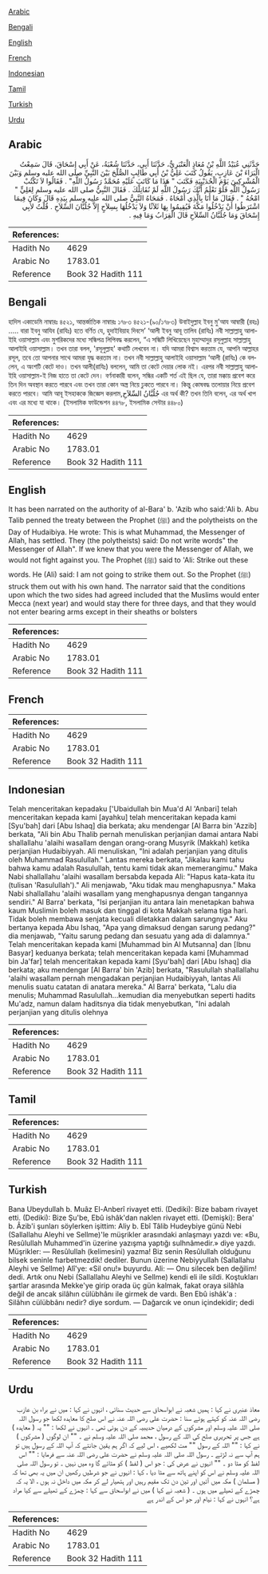 [Arabic](#arabic)

[Bengali](#bengali)

[English](#english)

[French](#french)

[Indonesian](#indonesian)

[Tamil](#tamil)

[Turkish](#turkish)

[Urdu](#urdu)

## Arabic


<div dir="rtl" lang="ar" style={{fontSize:'larger',backgroundColor:'#f8f9fa',padding:20}}>
حَدَّثَنِي عُبَيْدُ اللَّهِ بْنُ مُعَاذٍ الْعَنْبَرِيُّ، حَدَّثَنَا أَبِي، حَدَّثَنَا شُعْبَةُ، عَنْ أَبِي إِسْحَاقَ، قَالَ سَمِعْتُ الْبَرَاءَ بْنَ عَازِبٍ، يَقُولُ كَتَبَ عَلِيُّ بْنُ أَبِي طَالِبٍ الصُّلْحَ بَيْنَ النَّبِيِّ صلى الله عليه وسلم وَبَيْنَ الْمُشْرِكِينَ يَوْمَ الْحُدَيْبِيَةِ فَكَتَبَ ‏"‏ هَذَا مَا كَاتَبَ عَلَيْهِ مُحَمَّدٌ رَسُولُ اللَّهِ‏"‏ ‏.‏ فَقَالُوا لاَ تَكْتُبْ رَسُولُ اللَّهِ فَلَوْ نَعْلَمُ أَنَّكَ رَسُولُ اللَّهِ لَمْ نُقَاتِلْكَ ‏.‏ فَقَالَ النَّبِيُّ صلى الله عليه وسلم لِعَلِيٍّ ‏"‏ امْحُهُ ‏"‏ ‏.‏ فَقَالَ مَا أَنَا بِالَّذِي أَمْحَاهُ ‏.‏ فَمَحَاهُ النَّبِيُّ صلى الله عليه وسلم بِيَدِهِ قَالَ وَكَانَ فِيمَا اشْتَرَطُوا أَنْ يَدْخُلُوا مَكَّةَ فَيُقِيمُوا بِهَا ثَلاَثًا وَلاَ يَدْخُلُهَا بِسِلاَحٍ إِلاَّ جُلُبَّانَ السِّلاَحِ ‏.‏ قُلْتُ لأَبِي إِسْحَاقَ وَمَا جُلُبَّانُ السِّلاَحِ قَالَ الْقِرَابُ وَمَا فِيهِ ‏.‏
</div>
<div style={{backgroundColor:'#f8f9fa',padding:20, marginBottom: 10}}><table> <thead> <tr> <th>References:</th> <th></th> </tr> </thead> <tbody><tr><td>Hadith No</td><td>4629</td></tr><tr><td>Arabic No</td><td>1783.01</td></tr><tr><td>Reference</td><td>Book 32 Hadith 111</td></tr></tbody></table></div>

## Bengali


<div dir="ltr" lang="bn" style={{fontSize:'larger',backgroundColor:'#f8f9fa',padding:20}}>
হাদিস একাডেমি নাম্বারঃ ৪৫২১, আন্তর্জাতিক নাম্বারঃ ১৭৮৩ ৪৫২১-(৯০/১৭৮৩) উবাইদুল্লাহ ইবনু মু'আয আম্বারী (রহঃ) ..... বারা ইবনু আযিব (রাযিঃ) হতে বর্ণিত যে, হুদাইবিয়াহ দিবসে’ ‘আলী ইবনু আবূ তালিব (রাযিঃ) নবী সাল্লাল্লাহু আলাইহি ওয়াসাল্লাম এবং মুশরিকদের মধ্যে সন্ধিপত্র লিপিবদ্ধ করলেন, “এ সন্ধিটি লিখিয়েছেন মুহাম্মাদুর রসূলুল্লাহ সাল্লাল্লাহু আলাইহি ওয়াসাল্লাম। তখন তারা বলল, 'রসূলুল্লাহ' কথাটি লেখবেন না। যদি আমরা বিশ্বাস করতাম যে, আপনি আল্লাহর রসূল, তবে তো আপনার সাথে আমরা যুদ্ধ করতাম না। তখন নবী সাল্লাল্লাহু আলাইহি ওয়াসাল্লাম ‘আলী (রাযিঃ) কে বললেন, এ অংশটি কেটে দাও। তখন আলী(রাযিঃ) বললেন, আমি তা কেটে দেয়ার লোক নই। এরপর নবী সাল্লাল্লাহু আলাইহি ওয়াসাল্লাম-ই নিজ হাতে তা কেটে দেন। বর্ণনাকারী বলেন, সন্ধির একটি শর্ত এই ছিল যে, তারা মক্কায় প্রবেশ করে তিন দিন অবস্থান করতে পারবে এবং তখন তারা কোন অস্ত্র নিয়ে ঢুকতে পারবে না। কিন্তু কোষবদ্ধ তলোয়ার নিয়ে প্রবেশ করতে পারবে। আমি আবূ ইসহাককে জিজ্ঞেস করলাম,جُلُبَّانُ السِّلاَحِ এর অর্থ কী? তখন তিনি বলেন, এর অর্থ খাপ এবং এর মধ্যে যা থাকে। (ইসলামিক ফাউন্ডেশন ৪৪৭৮, ইসলামিক সেন্টার ৪৪৮০)
</div>
<div style={{backgroundColor:'#f8f9fa',padding:20, marginBottom: 10}}><table> <thead> <tr> <th>References:</th> <th></th> </tr> </thead> <tbody><tr><td>Hadith No</td><td>4629</td></tr><tr><td>Arabic No</td><td>1783.01</td></tr><tr><td>Reference</td><td>Book 32 Hadith 111</td></tr></tbody></table></div>

## English


<div dir="ltr" lang="en" style={{fontSize:'larger',backgroundColor:'#f8f9fa',padding:20}}>
It has been narrated on the authority of al-Bara' b. 'Azib who said:'Ali b. Abu Talib penned the treaty between the Prophet (ﷺ) and the polytheists on the Day of Hudaibiya. He wrote: This is what Muhammad, the Messenger of Allah, has settled. They (the polytheists) said: Do not write words" the Messenger of Allah". If we knew that you were the Messenger of Allah, we would not fight against you. The Prophet (ﷺ) said to 'Ali: Strike out these words. He (Ali) said: I am not going to strike them out. So the Prophet (ﷺ) struck them out with his own hand. The narrator said that the conditions upon which the two sides had agreed included that the Muslims would enter Mecca (next year) and would stay there for three days, and that they would not enter bearing arms except in their sheaths or bolsters
</div>
<div style={{backgroundColor:'#f8f9fa',padding:20, marginBottom: 10}}><table> <thead> <tr> <th>References:</th> <th></th> </tr> </thead> <tbody><tr><td>Hadith No</td><td>4629</td></tr><tr><td>Arabic No</td><td>1783.01</td></tr><tr><td>Reference</td><td>Book 32 Hadith 111</td></tr></tbody></table></div>

## French


<div dir="ltr" lang="fr" style={{fontSize:'larger',backgroundColor:'#f8f9fa',padding:20}}>

</div>
<div style={{backgroundColor:'#f8f9fa',padding:20, marginBottom: 10}}><table> <thead> <tr> <th>References:</th> <th></th> </tr> </thead> <tbody><tr><td>Hadith No</td><td>4629</td></tr><tr><td>Arabic No</td><td>1783.01</td></tr><tr><td>Reference</td><td>Book 32 Hadith 111</td></tr></tbody></table></div>

## Indonesian


<div dir="ltr" lang="id" style={{fontSize:'larger',backgroundColor:'#f8f9fa',padding:20}}>
Telah menceritakan kepadaku ['Ubaidullah bin Mua'd Al 'Anbari] telah menceritakan kepada kami [ayahku] telah menceritakan kepada kami [Syu'bah] dari [Abu Ishaq] dia berkata; aku mendengar [Al Barra bin 'Azzib] berkata, "Ali bin Abu Thalib pernah menuliskan perjanjian damai antara Nabi shallallahu 'alaihi wasallam dengan orang-orang Musyrik (Makkah) ketika perjanjian Hudaibiyyah. Ali menuliskan, "Ini adalah perjanjian yang ditulis oleh Muhammad Rasulullah." Lantas mereka berkata, "Jikalau kami tahu bahwa kamu adalah Rasulullah, tentu kami tidak akan memerangimu." Maka Nabi shallallahu 'alaihi wasallam bersabda kepada Ali: "Hapus kata-kata itu (tulisan 'Rasulullah')." Ali menjawab, "Aku tidak mau menghapusnya." Maka Nabi shallallahu 'alaihi wasallam yang menghapusnya dengan tangannya sendiri." Al Barra' berkata, "Isi perjanjian itu antara lain menetapkan bahwa kaum Muslimin boleh masuk dan tinggal di kota Makkah selama tiga hari. Tidak boleh membawa senjata kecuali diletakkan dalam sarungnya." Aku bertanya kepada Abu Ishaq, "Apa yang dimaksud dengan sarung pedang?" dia menjawab, "Yaitu sarung pedang dan sesuatu yang ada di dalamnya." Telah menceritakan kepada kami [Muhammad bin Al Mutsanna] dan [Ibnu Basyar] keduanya berkata; telah menceritakan kepada kami [Muhammad bin Ja'far] telah menceritakan kepada kami [Syu'bah] dari [Abu Ishaq] dia berkata; aku mendengar [Al Barra' bin 'Azib] berkata, "Rasulullah shallallahu 'alaihi wasallam pernah mengadakan perjanjian Hudaibiyyah, lantas Ali menulis suatu catatan di anatara mereka." Al Barra' berkata, "Lalu dia menulis; Muhammad Rasulullah...kemudian dia menyebutkan seperti hadits Mu'adz, namun dalam haditsnya dia tidak menyebutkan, "Ini adalah perjanjian yang ditulis olehnya
</div>
<div style={{backgroundColor:'#f8f9fa',padding:20, marginBottom: 10}}><table> <thead> <tr> <th>References:</th> <th></th> </tr> </thead> <tbody><tr><td>Hadith No</td><td>4629</td></tr><tr><td>Arabic No</td><td>1783.01</td></tr><tr><td>Reference</td><td>Book 32 Hadith 111</td></tr></tbody></table></div>

## Tamil


<div dir="ltr" lang="ta" style={{fontSize:'larger',backgroundColor:'#f8f9fa',padding:20}}>

</div>
<div style={{backgroundColor:'#f8f9fa',padding:20, marginBottom: 10}}><table> <thead> <tr> <th>References:</th> <th></th> </tr> </thead> <tbody><tr><td>Hadith No</td><td>4629</td></tr><tr><td>Arabic No</td><td>1783.01</td></tr><tr><td>Reference</td><td>Book 32 Hadith 111</td></tr></tbody></table></div>

## Turkish


<div dir="ltr" lang="tr" style={{fontSize:'larger',backgroundColor:'#f8f9fa',padding:20}}>
Bana Ubeydullah b. Muâz El-Anberî rivayet etti. (Dediki): Bize babam rivayet etti. (Dediki): Bize Şu'be, Ebû ishâk'dan naklen rivayet etti. (Demişki): Bera' b. Âzib'i şunları söylerken işittim: Aliy b. Ebî Tâlib Hudeybiye günü Nebi (Sallallahu Aleyhi ve Sellme)'le müşrikler arasındaki anlaşmayı yazdı ve: «Bu, Resûlullah Muhammed'in üzerine yazışma yaptığı sulhnâmedir.» diye yazdı. Müşrikler: — Resûlullah (kelimesini) yazma! Biz senin Resûlullah olduğunu bilsek seninle fıarbetmezdik! dediler. Bunun üzerine Nebiyyullah (Sallallahu Aleyhi ve Sellme) Alî'ye: «Sil onu!» buyurdu. Ali: — Onu silecek ben değilim! dedi. Artık onu Nebi (Sallallahu Aleyhi ve Sellme) kendi eli ile sildi. Koştukları şartlar arasında Mekke'ye girip orada üç gün kalmak, fakat oraya silâhla değil de ancak silâhın cülübhânı ile girmek de vardı. Ben Ebû ishâk'a : Silâhın cülübbânı nedir? diye sordum. — Dağarcık ve onun içindekidir; dedi
</div>
<div style={{backgroundColor:'#f8f9fa',padding:20, marginBottom: 10}}><table> <thead> <tr> <th>References:</th> <th></th> </tr> </thead> <tbody><tr><td>Hadith No</td><td>4629</td></tr><tr><td>Arabic No</td><td>1783.01</td></tr><tr><td>Reference</td><td>Book 32 Hadith 111</td></tr></tbody></table></div>

## Urdu


<div dir="rtl" lang="ur" style={{fontSize:'larger',backgroundColor:'#f8f9fa',padding:20}}>
معاذ عنبری نے کہا : ہمیں شعبہ نے ابواسحاق سے حدیث سنائی ، انہوں نے کہا : میں نے براء بن عازب رضی اللہ عنہ کو کہتے ہوئے سنا : حضرت علی رضی اللہ عنہ نے اس صلح کا معاہدہ لکھا جو رسول اللہ صلی اللہ علیہ وسلم اور مشرکوں کے درمیان حدیبیہ کے دن ہوئی تھی ۔ انہوں نے لکھا : "" یہ ( معاہدہ ) ہے جس پر تحریری صلح کی اللہ کے رسول ، محمد صلی اللہ علیہ وسلم نے ۔ "" ان لوگوں ( مشرکوں ) نے کہا : "" اللہ کے رسول "" مت لکھیے ، اس لیے کہ اگر ہم یقین جانتے کہ آپ اللہ کے رسول ہیں تو ہم آپ سے نہ لڑتے ۔ رسول اللہ صلی اللہ علیہ وسلم نے حضرت علی رضی اللہ عنہ سے فرمایا : "" اس لفظ کو مٹا دو ۔ "" انہوں نے عرض کی : جو اس ( لفظ ) کو مٹائے گا وہ میں نہیں ۔ تو رسول اللہ صلی اللہ علیہ وسلم نے اس کو اپنے ہاتھ سے مٹا دیا ، کہا : انہوں نے جو شرطیں رکھیں ان میں یہ بھی تھا کہ ( مسلمان ) مکہ میں آئیں اور تین دن تک مقیم رہیں اور ہتھیار لے کر مکہ میں داخل نہ ہوں ، الا یہ کہ چمڑے کے تھیلے میں ہوں ۔ ( شعبہ نے کہا ) میں نے ابواسحاق سے کہا : چمڑے کے تھیلے سے کیا مراد ہے؟ انہوں نے کہا : نیام اور جو اس کے اندر ہے
</div>
<div style={{backgroundColor:'#f8f9fa',padding:20, marginBottom: 10}}><table> <thead> <tr> <th>References:</th> <th></th> </tr> </thead> <tbody><tr><td>Hadith No</td><td>4629</td></tr><tr><td>Arabic No</td><td>1783.01</td></tr><tr><td>Reference</td><td>Book 32 Hadith 111</td></tr></tbody></table></div>